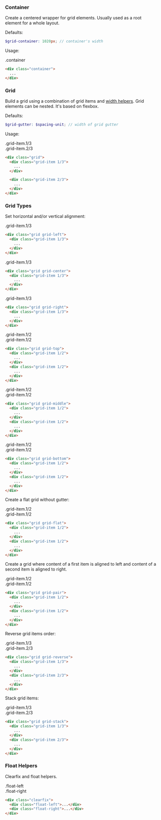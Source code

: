 ### Container

Create a centered wrapper for grid elements. Usually used as a root element
for a whole layout.

Defaults:

```scss
$grid-container: 1020px; // container's width
```

Usage:

<div class="example">
  <div class="container preview-grid">
    .container
  </div>
</div>

```html
<div class="container">
  ...
</div>
```

### Grid

Build a grid using a combination of grid items and [width helpers](/#rwd).
Grid elements can be nested. It's based on flexbox.

Defaults:

```scss
$grid-gutter: $spacing-unit; // width of grid gutter
```

Usage:

<div class="example">
  <div class="grid">
  <div class="grid-item 1/3">
    <div class="preview-grid">.grid-item.1/3</div>
  </div>

  <div class="grid-item 2/3">
    <div class="preview-grid">.grid-item.2/3</div>
  </div>
  </div>
</div>

```html
<div class="grid">
  <div class="grid-item 1/3">
    ...
  </div>

  <div class="grid-item 2/3">
    ...
  </div>
</div>
```

### Grid Types

Set horizontal and/or vertical alignment:

<div class="example">
  <div class="grid grid-left">
    <div class="grid-item 1/3">
      <div class="preview-grid">
        .grid-item.1/3
      </div>
    </div>
  </div>
</div>

```html
<div class="grid grid-left">
  <div class="grid-item 1/3">
    ...
  </div>
</div>
```

<div class="example">
  <div class="grid grid-center">
    <div class="grid-item 1/3">
      <div class="preview-grid">
        .grid-item.1/3
      </div>
    </div>
  </div>
</div>

```html
<div class="grid grid-center">
  <div class="grid-item 1/3">
    ...
  </div>
</div>
```

<div class="example">
  <div class="grid grid-right">
    <div class="grid-item 1/3">
      <div class="preview-grid">
        .grid-item.1/3
      </div>
    </div>
  </div>
</div>

```html
<div class="grid grid-right">
  <div class="grid-item 1/3">
    ...
  </div>
</div>
```

<div class="example">
  <div class="grid grid-top">
    <div class="grid-item 1/2">
      <div class="preview-grid preview-grid-large">
        .grid-item.1/2
      </div>
    </div>
    <div class="grid-item 1/2">
      <div class="preview-grid">
        .grid-item.1/2
      </div>
    </div>
  </div>
</div>

```html
<div class="grid grid-top">
  <div class="grid-item 1/2">
    ...
  </div>
  <div class="grid-item 1/2">
    ...
  </div>
</div>
```

<div class="example">
  <div class="grid grid-middle">
    <div class="grid-item 1/2">
      <div class="preview-grid preview-grid-large">
        .grid-item.1/2
      </div>
    </div>
    <div class="grid-item 1/2">
      <div class="preview-grid">
        .grid-item.1/2
      </div>
    </div>
  </div>
</div>

```html
<div class="grid grid-middle">
  <div class="grid-item 1/2">
    ...
  </div>
  <div class="grid-item 1/2">
    ...
  </div>
</div>
```

<div class="example">
  <div class="grid grid-bottom">
    <div class="grid-item 1/2">
      <div class="preview-grid preview-grid-large">
        .grid-item.1/2
      </div>
    </div>
    <div class="grid-item 1/2">
      <div class="preview-grid">
        .grid-item.1/2
      </div>
    </div>
  </div>
</div>

```html
<div class="grid grid-bottom">
  <div class="grid-item 1/2">
    ...
  </div>
  <div class="grid-item 1/2">
    ...
  </div>
</div>
```

Create a flat grid without gutter:

<div class="example">
  <div class="grid grid-flat preview-grid">
    <div class="grid-item 1/2">
      <div class="preview-grid">
        .grid-item.1/2
      </div>
    </div>
    <div class="grid-item 1/2">
      <div class="preview-grid">
        .grid-item.1/2
      </div>
    </div>
  </div>
</div>

```html
<div class="grid grid-flat">
  <div class="grid-item 1/2">
    ...
  </div>
  <div class="grid-item 1/2">
    ...
  </div>
</div>
```

Create a grid where content of a first item is aligned to left and content
of a second item is aligned to right.

<div class="example">
  <div class="grid grid-pair">
    <div class="grid-item 1/2">
      <div class="preview-grid">
        .grid-item.1/2
      </div>
    </div>
    <div class="grid-item 1/2">
      <div class="preview-grid">
        .grid-item.1/2
      </div>
    </div>
  </div>
</div>

```html
<div class="grid grid-pair">
  <div class="grid-item 1/2">
    ...
  </div>
  <div class="grid-item 1/2">
    ...
  </div>
</div>
```

Reverse grid items order:

<div class="example">
  <div class="grid grid-reverse">
    <div class="grid-item 1/3">
      <div class="preview-grid">
        .grid-item.1/3
      </div>
    </div>
    <div class="grid-item 2/3">
      <div class="preview-grid">
        .grid-item.2/3
      </div>
    </div>
  </div>
</div>

```html
<div class="grid grid-reverse">
  <div class="grid-item 1/3">
    ...
  </div>
  <div class="grid-item 2/3">
    ...
  </div>
</div>
```

Stack grid items:

<div class="example">
  <div class="grid grid-stack">
    <div class="grid-item 1/3">
      <div class="preview-grid">
        .grid-item.1/3
      </div>
    </div>
    <div class="grid-item 2/3">
      <div class="preview-grid">
        .grid-item.2/3
      </div>
    </div>
  </div>
</div>

```html
<div class="grid grid-stack">
  <div class="grid-item 1/3">
    ...
  </div>
  <div class="grid-item 2/3">
    ...
  </div>
</div>
```

### Float Helpers

Clearfix and float helpers.

<div class="example">
  <div class="clearfix">
    <div class="float-left preview-grid">.float-left</div>
    <div class="float-right preview-grid">.float-right</div>
  </div>
</div>

```html
<div class="clearfix">
  <div class="float-left">...</div>
  <div class="float-right">...</div>
</div>
```
